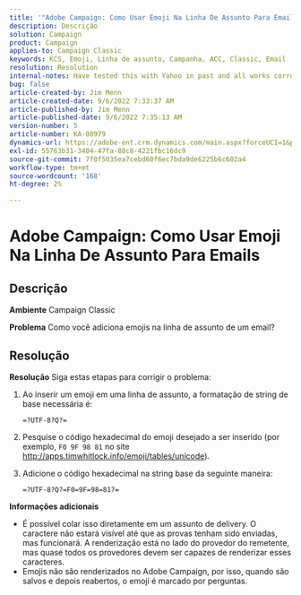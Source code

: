 ```yaml
---
title: '"Adobe Campaign: Como Usar Emoji Na Linha De Assunto Para Emails?'
description: Descrição
solution: Campaign
product: Campaign
applies-to: Campaign Classic
keywords: KCS, Emoji, Linha de assunto, Campanha, ACC, Classic, Email
resolution: Resolution
internal-notes: Have tested this with Yahoo in past and all works correctly, but Microsoft Outlook only displays the encoding
bug: false
article-created-by: Jim Menn
article-created-date: 9/6/2022 7:33:37 AM
article-published-by: Jim Menn
article-published-date: 9/6/2022 7:35:13 AM
version-number: 5
article-number: KA-08979
dynamics-url: https://adobe-ent.crm.dynamics.com/main.aspx?forceUCI=1&pagetype=entityrecord&etn=knowledgearticle&id=dbbd8a36-b62d-ed11-9db1-0022480866ad
exl-id: 55763b31-3404-47fa-88c8-4221fbc16dc9
source-git-commit: 7f0f5035ea7cebd60f6ec7bda9de6225b6c602a4
workflow-type: tm+mt
source-wordcount: '168'
ht-degree: 2%

---
```


# Adobe Campaign: Como Usar Emoji Na Linha De Assunto Para Emails

## Descrição


<b>Ambiente</b>
Campaign Classic

<b>Problema</b>
Como você adiciona emojis na linha de assunto de um email?




## Resolução


<b>Resolução</b>
Siga estas etapas para corrigir o problema:

1. Ao inserir um emoji em uma linha de assunto, a formatação de string de base necessária é:

   `=?UTF-8?Q?=`
2. Pesquise o código hexadecimal do emoji desejado a ser inserido (por exemplo, `F0 9F 98 81` no site http://apps.timwhitlock.info/emoji/tables/unicode).
3. Adicione o código hexadecimal na string base da seguinte maneira:

   `=?UTF-8?Q?=F0=9F=98=81?=`


<b>Informações adicionais </b>

- É possível colar isso diretamente em um assunto de delivery. O caractere não estará visível até que as provas tenham sido enviadas, mas funcionará. A renderização está no lado do provedor do remetente, mas quase todos os provedores devem ser capazes de renderizar esses caracteres.
- Emojis não são renderizados no Adobe Campaign, por isso, quando são salvos e depois reabertos, o emoji é marcado por perguntas.
